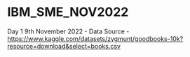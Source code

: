 # IBM_SME_NOV2022
Day 1 9th November 2022 - 
Data Source - https://www.kaggle.com/datasets/zygmunt/goodbooks-10k?resource=download&select=books.csv

